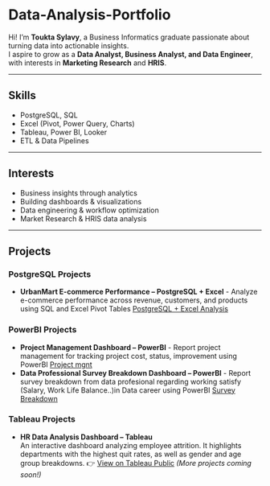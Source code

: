 # Data-Analysis-Portfolio
Hi! I’m **Toukta Sylavy**, a Business Informatics graduate passionate about turning data into actionable insights.  
I aspire to grow as a **Data Analyst, Business Analyst, and Data Engineer**, with interests in **Marketing Research** and **HRIS**.

---

## Skills
- PostgreSQL, SQL  
- Excel (Pivot, Power Query, Charts)  
- Tableau, Power BI, Looker  
- ETL & Data Pipelines  

---

## Interests  
- Business insights through analytics  
- Building dashboards & visualizations  
- Data engineering & workflow optimization
- Market Research & HRIS data analysis  

---

## Projects
### PostgreSQL Projects
- **UrbanMart E-commerce Performance – PostgreSQL + Excel** - Analyze e-commerce performance across revenue, customers, and products using SQL and Excel Pivot Tables [PostgreSQL + Excel Analysis](./Project-Postgres-Excel)
### PowerBI Projects
- **Project Management Dashboard – PowerBI** - Report project management for tracking project cost, status, improvement using PowerBI  [Project mgnt](./Project-Management)
- **Data Professional Survey Breakdown Dashboard – PowerBI** - Report survey breakdown from data profesional regarding working satisfy (Salary, Work Life Balance..)in Data career using PowerBI  [Survey Breakdown](./Survey-Breakdown)
### Tableau Projects 
- **HR Data Analysis Dashboard – Tableau**  
  An interactive dashboard analyzing employee attrition. It highlights departments with the highest quit rates, as well as gender and age group breakdowns. 
  👉 [View on Tableau Public](https://public.tableau.com/app/profile/toukta.sylavy/viz/HR_Analytics_Dashboard_Project/HRANALYTICSDASHBOARD)
*(More projects coming soon!)*
